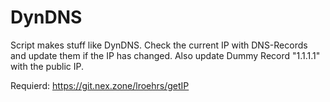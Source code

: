 # DynDNS

Script makes stuff like DynDNS.
Check the current IP with DNS-Records and update them if the IP has changed.
Also update Dummy Record "1.1.1.1" with the public IP.

Requierd: 
https://git.nex.zone/lroehrs/getIP